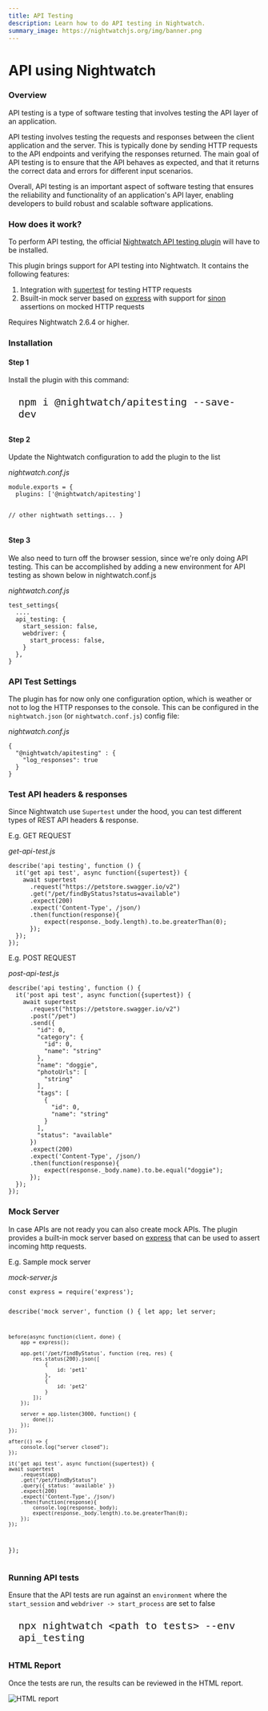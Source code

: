 ```yaml
---
title: API Testing
description: Learn how to do API testing in Nightwatch.
summary_image: https://nightwatchjs.org/img/banner.png
---
```


<div class="page-header"><h1>API using Nightwatch</h1></div>

### Overview

API testing is a type of software testing that involves testing the API layer of an application.

API testing involves testing the requests and responses between the client application and the server. This is typically done by sending HTTP requests to the API endpoints and verifying the responses returned. The main goal of API testing is to ensure that the API behaves as expected, and that it returns the correct data and errors for different input scenarios.

Overall, API testing is an important aspect of software testing that ensures the reliability and functionality of an application's API layer, enabling developers to build robust and scalable software applications.

### How does it work?

To perform API testing, the official [Nightwatch API testing plugin][1] will have to be installed. 

This plugin brings support for API testing into Nightwatch. It contains the following features:

1. Integration with [supertest][2] for testing HTTP requests
2. Bsuilt-in mock server based on [express][3] with support for [sinon][4] assertions on mocked HTTP requests

<p class="alert alert-info">Requires Nightwatch 2.6.4 or higher.</p>


### Installation

#### Step 1
Install the plugin with this command: 

<pre style="max-width: 800px; border-radius: 10px; padding: 10px 20px"><code class="language-bash" style="font-size: 20px">npm i @nightwatch/apitesting --save-dev</code></pre>

#### Step 2

Update the Nightwatch configuration to add the plugin to the list

<div class="sample-test">
<i>nightwatch.conf.js</i><pre class="line-numbers"><code class="language-javascript">module.exports = {
  plugins: ['@nightwatch/apitesting']
    
  // other nightwath settings...
}
</code></pre></div>

#### Step 3

We also need to turn off the browser session, since we're only doing API testing. This can be accomplished by adding a new environment for API testing as shown below in nightwatch.conf.js

<div class="sample-test">
<i>nightwatch.conf.js</i><pre class="line-numbers"><code class="language-javascript">test_settings{
  ....
  api_testing: {
    start_session: false,
    webdriver: {
      start_process: false,
    }
  },
}
</code></pre></div>

### API Test Settings

The plugin has for now only one configuration option, which is weather or not to log the HTTP responses to the console. This can be configured in the `nightwatch.json` (or `nightwatch.conf.js`) config file:

<div class="sample-test">
<i>nightwatch.conf.js</i><pre class="line-numbers"><code class="language-javascript">{
  "@nightwatch/apitesting" : {
    "log_responses": true
  }
}
</code></pre></div>

### Test API headers & responses

Since Nightwatch use `Supertest` under the hood, you can test different types of REST API headers & response.

E.g. GET REQUEST

<div class="sample-test">
<i>get-api-test.js</i><pre class="line-numbers"><code class="language-javascript">describe('api testing', function () {
  it('get api test', async function({supertest}) {
    await supertest
      .request("https://petstore.swagger.io/v2")
      .get("/pet/findByStatus?status=available")
      .expect(200)
      .expect('Content-Type', /json/)
      .then(function(response){
          expect(response._body.length).to.be.greaterThan(0);
      });
  });
});
</code></pre></div>

E.g. POST REQUEST

<div class="sample-test">
<i>post-api-test.js</i><pre class="line-numbers"><code class="language-javascript">describe('api testing', function () {
  it('post api test', async function({supertest}) {
    await supertest
      .request("https://petstore.swagger.io/v2")
      .post("/pet")
      .send({
        "id": 0,
        "category": {
          "id": 0,
          "name": "string"
        },
        "name": "doggie",
        "photoUrls": [
          "string"
        ],
        "tags": [
          {
            "id": 0,
            "name": "string"
          }
        ],
        "status": "available"
      })
      .expect(200)
      .expect('Content-Type', /json/)
      .then(function(response){
          expect(response._body.name).to.be.equal("doggie");
      });
  });
});
</code></pre></div>

### Mock Server

In case APIs are not ready you can also create mock APIs. The plugin provides a built-in mock server based on [express][3] that can be used to assert incoming http requests.

E.g. Sample mock server

<div class="sample-test">
<i>mock-server.js</i><pre class="line-numbers"><code class="language-javascript">const express = require('express');

describe('mock server', function () {
    let app;
    let server;

    before(async function(client, done) {
        app = express();
        
        app.get('/pet/findByStatus', function (req, res) {
            res.status(200).json([
                {
                    id: 'pet1'
                },
                {
                    id: 'pet2'
                }
            ]);
        });

        server = app.listen(3000, function() {
            done();
        });
    });

    after(() => {
        console.log("server closed");
    });

    it('get api test', async function({supertest}) {
    await supertest
        .request(app)   
        .get("/pet/findByStatus")
        .query({ status: 'available' })
        .expect(200)
        .expect('Content-Type', /json/)
        .then(function(response){
            console.log(response._body);
            expect(response._body.length).to.be.greaterThan(0);
        });
    });
});
</code></pre></div>

### Running API tests

Ensure that the API tests are run against an `environment` where the `start_session` and `webdriver -> start_process` are set to false

<pre style="max-width: 800px; border-radius: 10px; padding: 10px 20px"><code class="language-bash" style="font-size: 20px">npx nightwatch &#60;path to tests&#62; --env api_testing</code></pre>


### HTML Report

Once the tests are run, the results can be reviewed in the HTML report.     

![HTML report][image-1]


[1]:  https://github.com/nightwatchjs/nightwatch-plugin-apitesting
[2]:  https://www.npmjs.com/package/supertest
[3]:  https://www.npmjs.com/package/express
[4]:  https://www.npmjs.com/package/sinon

[image-1]:  https://user-images.githubusercontent.com/1677755/224906440-9cc1679c-854a-44d7-81ae-e872ab396b79.png
